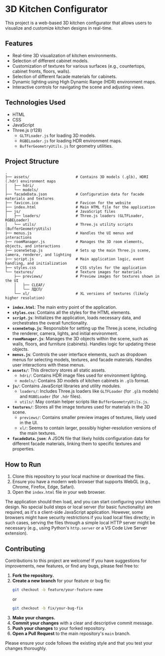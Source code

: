 # 3D Kitchen Configurator

This project is a web-based 3D kitchen configurator that allows users to visualize and customize kitchen designs in real-time.

## Features

- Real-time 3D visualization of kitchen environments.
- Selection of different cabinet models.
- Customization of textures for various surfaces (e.g., countertops, cabinet fronts, floors, walls).
- Selection of different facade materials for cabinets.
- Dynamic lighting using High Dynamic Range (HDR) environment maps.
- Interactive controls for navigating the scene and adjusting views.

## Technologies Used

- HTML
- CSS
- JavaScript
- Three.js (r128)
  - `GLTFLoader.js` for loading 3D models.
  - `RGBELoader.js` for loading HDR environment maps.
  - `BufferGeometryUtils.js` for geometry utilities.

## Project Structure

```
.
├── assets/                     # Contains 3D models (.glb), HDRI (.hdr) environment maps
│   ├── hdri/
│   └── models/
├── facadeData.json             # Configuration data for facade materials and textures
├── favicon.ico                 # Favicon for the website
├── index.html                  # Main HTML file for the application
├── js/                         # JavaScript files
│   ├── loaders/                # Three.js loaders (GLTFLoader, RGBELoader)
│   └── utils/                  # Three.js utility scripts (BufferGeometryUtils)
├── menus.js                    # Handles the UI menus and interactions
├── roomManager.js              # Manages the 3D room elements, objects, and interactions
├── sceneSetup.js               # Sets up the main Three.js scene, camera, renderer, and lighting
├── script.js                   # Main application logic, event handling, and initialization
├── styles.css                  # CSS styles for the application
└── textures/                   # Texture images for materials
    ├── previews/               # Preview images for textures shown in the UI
    │   ├── CLEAF/
    │   └── ЛДСП/
    └── xl/                     # XL versions of textures (likely higher resolution)
```

- **`index.html`**: The main entry point of the application.
- **`styles.css`**: Contains all the styles for the HTML elements.
- **`script.js`**: Initializes the application, loads necessary data, and orchestrates the overall functionality.
- **`sceneSetup.js`**: Responsible for setting up the Three.js scene, including the renderer, camera, lights, and initial environment.
- **`roomManager.js`**: Manages the 3D objects within the scene, such as walls, floors, and furniture (cabinets). Handles logic for updating these objects.
- **`menus.js`**: Controls the user interface elements, such as dropdown menus for selecting models, textures, and facade materials. Handles user interactions with these menus.
- **`assets/`**: This directory stores all static assets.
    - `hdri/`: Contains HDR image files used for environment lighting.
    - `models/`: Contains 3D models of kitchen cabinets in `.glb` format.
- **`js/`**: Contains JavaScript libraries and utility modules.
    - `loaders/`: Includes Three.js loaders like `GLTFLoader` (for `.glb` models) and `RGBELoader` (for `.hdr` files).
    - `utils/`: May contain helper scripts like `BufferGeometryUtils.js`.
- **`textures/`**: Stores all the image textures used for materials in the 3D scene.
    - `previews/`: Contains smaller preview images of textures, likely used in the UI.
    - `xl/`: Seems to contain larger, possibly higher-resolution versions of the main textures.
- **`facadeData.json`**: A JSON file that likely holds configuration data for different facade materials, linking them to specific textures and properties.

## How to Run

1. Clone this repository to your local machine or download the files.
2. Ensure you have a modern web browser that supports WebGL (e.g., Chrome, Firefox, Edge, Safari).
3. Open the `index.html` file in your web browser.

The application should then load, and you can start configuring your kitchen design. No special build steps or local server (for basic functionality) are required, as it's a client-side JavaScript application. However, some browsers might have security restrictions if you load local files directly; in such cases, serving the files through a simple local HTTP server might be necessary (e.g., using Python's `http.server` or a VS Code Live Server extension).

## Contributing

Contributions to this project are welcome! If you have suggestions for improvements, new features, or find any bugs, please feel free to:

1.  **Fork the repository.**
2.  **Create a new branch** for your feature or bug fix:
    ```bash
    git checkout -b feature/your-feature-name
    ```
    or
    ```bash
    git checkout -b fix/your-bug-fix
    ```
3.  **Make your changes.**
4.  **Commit your changes** with a clear and descriptive commit message.
5.  **Push your changes** to your forked repository.
6.  **Open a Pull Request** to the main repository's `main` branch.

Please ensure your code follows the existing style and that you test your changes thoroughly.
